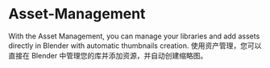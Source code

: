 # Asset-Management
With the Asset Management, you can manage your libraries and add assets directly in Blender with automatic thumbnails creation. 使用资产管理，您可以直接在 Blender 中管理您的库并添加资源，并自动创建缩略图。

